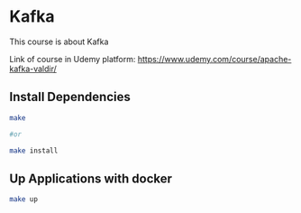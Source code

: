 # Kafka

This course is about Kafka

Link of course in Udemy platform: <https://www.udemy.com/course/apache-kafka-valdir/>

## Install Dependencies

```bash
make

#or

make install
```

## Up Applications with docker

```bash
make up
```
